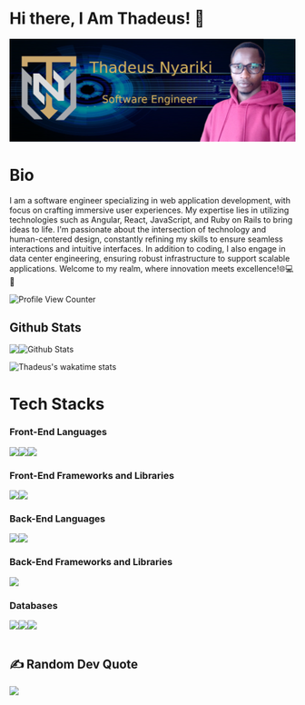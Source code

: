 # Hi there, I Am Thadeus! 👋

<a href="https://beatricewambuimbugua.com/" target="_blank"><img src="https://raw.githubusercontent.com/thadeusdev/thadeus/main/src/assets/banner.png"/></a>
# Bio 
I am a software engineer specializing in web application development, with focus on crafting immersive user experiences. My expertise lies in utilizing technologies such as Angular, React, JavaScript, and Ruby on Rails to bring ideas to life. I'm passionate about the intersection of technology and human-centered design, constantly refining my skills to ensure seamless interactions and intuitive interfaces. In addition to coding, I also engage in data center engineering, ensuring robust infrastructure to support scalable applications. Welcome to my realm, where innovation meets excellence!🌐💻🚀

![Profile View Counter](https://komarev.com/ghpvc/?username=thedeusdev)

## Github Stats


<a href="https://readme-stats-cfgj2cxdy.vercel.app/api?username=thadeusdev&count_private=true&show_icons=true&theme=cobalt">
  <img  align="left" src = "https://github-readme-streak-stats.herokuapp.com/?user=thadeusdev&theme=gotham">
</a>

<img src="https://github-readme-stats.vercel.app/api?username=thadeusdev&theme=radical&show_icons=true" alt="Github Stats"/>

![Thadeus's wakatime stats](https://github-readme-stats.vercel.app/api/wakatime?username=thadeusdev&theme=gotham&layout=compact)
<br/>

# Tech Stacks

### Front-End Languages 

<img src= "https://img.shields.io/badge/html5-%23E34F26.svg?style=for-the-badge&logo=html5&logoColor=white" align="left" />
<img src= "https://img.shields.io/badge/css3-%231572B6.svg?style=for-the-badge&logo=css3&logoColor=white" align="left"/>
<img src="https://img.shields.io/badge/javascript-%23323330.svg?style=for-the-badge&logo=javascript&logoColor=%23F7DF1E" align="left"/> <br/>

### Front-End Frameworks and Libraries

<img src="https://img.shields.io/badge/angular.js-%23E23237.svg?style=for-the-badge&logo=angularjs&logoColor=white" align="left"/>
<img src="https://img.shields.io/badge/react-%2320232a.svg?style=for-the-badge&logo=react&logoColor=%2361DAFB" align="left"/> <br/>

### Back-End Languages
<img src = "https://img.shields.io/badge/java-%23ED8B00.svg?style=for-the-badge&logo=java&logoColor=white" align = "left"/>
<img src = "https://img.shields.io/badge/ruby-%23CC342D.svg?style=for-the-badge&logo=ruby&logoColor=white" align = "left"/> <br/>

### Back-End Frameworks and Libraries
<img src = "https://img.shields.io/badge/rails-%23CC0000.svg?style=for-the-badge&logo=ruby-on-rails&logoColor=white" align = "left"/> <br/>

### Databases

<img src="https://img.shields.io/badge/Firebase-039BE5?style=for-the-badge&logo=Firebase&logoColor=white" align="left"/>
<img src= "https://img.shields.io/badge/postgres-%23316192.svg?style=for-the-badge&logo=postgresql&logoColor=white" align= "left" />
<img src="https://img.shields.io/badge/sqlite-%2307405e.svg?style=for-the-badge&logo=sqlite&logoColor=white" align = "left" /> <br/>
<br/>

## ✍️ Random Dev Quote
![](https://quotes-github-readme.vercel.app/api?type=horizontal&theme=tokyonight&layout=compact)

